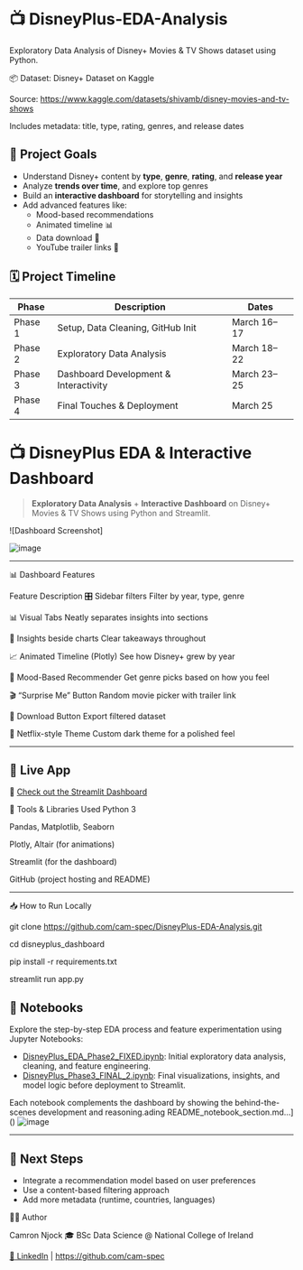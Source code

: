 
# 📺 DisneyPlus-EDA-Analysis

Exploratory Data Analysis of Disney+ Movies & TV Shows dataset using Python.

📦 Dataset: Disney+ Dataset on Kaggle

Source: https://www.kaggle.com/datasets/shivamb/disney-movies-and-tv-shows

Includes metadata: title, type, rating, genres, and release dates



## 🎯 Project Goals

- Understand Disney+ content by **type**, **genre**, **rating**, and **release year**
- Analyze **trends over time**, and explore top genres
- Build an **interactive dashboard** for storytelling and insights
- Add advanced features like:
  - Mood-based recommendations
  - Animated timeline 📊
  - Data download 📂
  - YouTube trailer links 🎥

## 🗓️ Project Timeline

| Phase | Description | Dates |
|-------|-------------|-------|
| Phase 1 | Setup, Data Cleaning, GitHub Init | March 16–17 |
| Phase 2 |Exploratory Data Analysis | March 18–22 |
| Phase 3 | Dashboard Development & Interactivity | 	March 23–25 |
| Phase 4 |Final Touches & Deployment | March 25|

# 📺 DisneyPlus EDA & Interactive Dashboard

> **Exploratory Data Analysis** + **Interactive Dashboard** on Disney+ Movies & TV Shows using Python and Streamlit.

![Dashboard Screenshot]

![image](https://github.com/user-attachments/assets/4179a891-cebb-4226-b47c-586d2daefc08)

---
📊 Dashboard Features

Feature	Description
🎛️ Sidebar filters	Filter by year, type, genre

📊 Visual Tabs	Neatly separates insights into sections

🧠 Insights beside charts	Clear takeaways throughout

📈 Animated Timeline (Plotly)	See how Disney+ grew by year

🤖 Mood-Based Recommender	Get genre picks based on how you feel

🎬 “Surprise Me” Button	Random movie picker with trailer link

📂 Download Button	Export filtered dataset

🎨 Netflix-style Theme	Custom dark theme for a polished feel

---

## 🚀 Live App

🔗 [Check out the Streamlit Dashboard](https://disneyplus-eda-analysis-gfyfny4vyfxhmd5lzb6ywg.streamlit.app)


🔧 Tools & Libraries Used
Python 3

Pandas, Matplotlib, Seaborn

Plotly, Altair (for animations)

Streamlit (for the dashboard)

GitHub (project hosting and README)


---
📥 How to Run Locally

git clone https://github.com/cam-spec/DisneyPlus-EDA-Analysis.git

cd disneyplus_dashboard

pip install -r requirements.txt

streamlit run app.py



## 📓 Notebooks

Explore the step-by-step EDA process and feature experimentation using Jupyter Notebooks:

- [DisneyPlus_EDA_Phase2_FIXED.ipynb](disneyplus_dashboard/DisneyPlus_EDA_Phase2_FIXED.ipynb): Initial exploratory data analysis, cleaning, and feature engineering.
- [DisneyPlus_Phase3_FINAL_2.ipynb](disneyplus_dashboard/DisneyPlus_Phase3_FINAL_2.ipynb): Final visualizations, insights, and model logic before deployment to Streamlit.

Each notebook complements the dashboard by showing the behind-the-scenes development and reasoning.ading README_notebook_section.md…]()
![image](https://github.com/user-attachments/assets/dedd5f26-92ce-41cf-b80a-ae902800d323)


---
## 🚀 Next Steps

- Integrate a recommendation model based on user preferences
- Use a content-based filtering approach
- Add more metadata (runtime, countries, languages)




🧑‍💻 Author

Camron Njock
🎓 BSc Data Science @ National College of Ireland

[🔗 LinkedIn](https://www.linkedin.com/in/camron-njock-003812262/) | https://github.com/cam-spec



